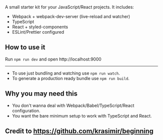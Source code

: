 A small starter kit for your JavaScript/React projects. It includes:

* Webpack + webpack-dev-server (live-reload and watcher)
* TypeScript
* React + styled-components
* ESLint/Prettier configured

## How to use it

Run `npm run dev` and open http://localhost:9000

--- 

* To use just bundling and watching use `npm run watch`.
* To generate a production ready bundle use `npm run build`.

## Why you may need this

* You don't wanna deal with Webpack/Babel/TypeScript/React configuration.
* You want the bare minimum setup to work with TypeScript and React.

## Credit to https://github.com/krasimir/beginning